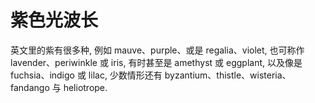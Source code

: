 # 紫色光波长

英文里的紫有很多种, 例如 mauve、purple、或是 regalia、violet, 也可称作
lavender、periwinkle 或 iris, 有时甚至是 amethyst 或 eggplant, 以及像是
fuchsia、indigo 或 lilac, 少数情形还有 byzantium、thistle、wisteria、fandango 与
heliotrope.
